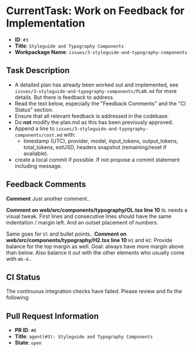 # CurrentTask: Work on Feedback for Implementation

- **ID**: `#3`
- **Title**: `Styleguide and Typography Components`
- **Workpackage Name**: `issues/3-styleguide-and-typography-components`

## Task Description

- A detailed plan has already been worked out and implemented, see `issues/3-styleguide-and-typography-components/PLAN.md` for more details. But there is feedback to address.
- Read the text below, especially the "Feedback Comments" and the "CI Status" section.
- Ensure that all relevant feedback is addressed in the codebase.
- Do **not** modify the plan.md as this has been previously approved.
- Append a line to `issues/3-styleguide-and-typography-components/cost.md` with:
  - timestamp (UTC), provider, model, input_tokens, output_tokens, total_tokens, estUSD, headers snapshot (remaining/reset if available).
- create a local commit if possible. If not propose a commit statement including message.


## Feedback Comments

__Comment__
Just another comment..

__Comment on web/src/components/typography/OL.tsx line 10__ 
`OL` needs a visual tweak. First lines and consecutive lines should have the same indentation / margin left. And an outset placement of numbers.

Same goes for `Ul` and bullet points..
__Comment on web/src/components/typography/H2.tsx line 10__ 
`H1` and `H2`: Provide balance for the top margin as well. Goal: always have more margin above than below. Also balance it out with the other elements who usually come with `mb-4`..


## CI Status

The continuous integration checks have failed. Please review and fix the following:


## Pull Request Information

- **PR ID**: `#8`
- **Title**: `agent(#3): Styleguide and Typography Components`
- **State**: `open`
